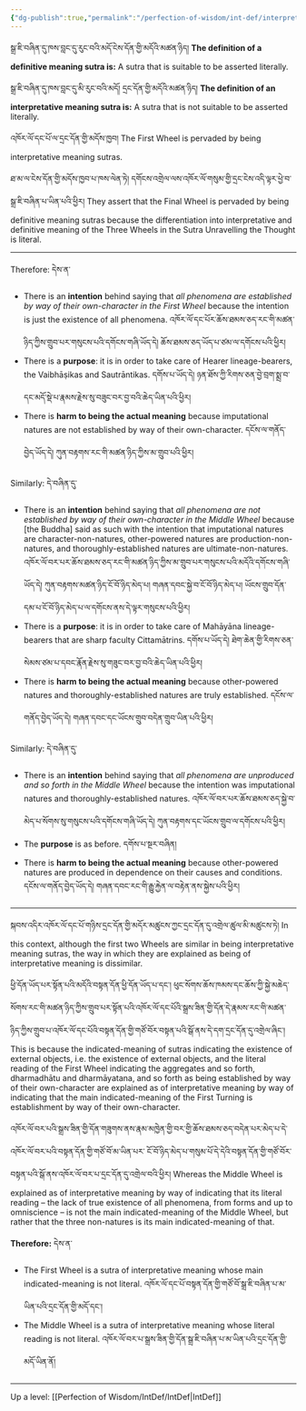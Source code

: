 ```yaml
---
{"dg-publish":true,"permalink":"/perfection-of-wisdom/int-def/interpretative-and-definitive-meaning-cittamatra/"}
---
```


སྒྲ་ཇི་བཞིན་དུ་ཁས་བླང་དུ་རུང་བའི་མདོ་ངེས་དོན་གྱི་མདོའི་མཚན་ཉིད། 
**The definition of a definitive meaning sutra is:** A sutra that is suitable to be asserted literally.

སྒྲ་ཇི་བཞིན་དུ་ཁས་བླང་དུ་མི་རུང་བའི་མདོ། དྲང་དོན་གྱི་མདོའི་མཚན་ཉིད། 
**The definition of an interpretative meaning sutra is:** A sutra that is not suitable to be asserted literally.

འཁོར་ལོ་དང་པོ་ལ་དྲང་དོན་གྱི་མདོས་ཁྱབ།
The First Wheel is pervaded by being interpretative meaning sutras.

ཐ་མ་ལ་ངེས་དོན་གྱི་མདོས་ཁྱབ་པ་ཁས་ལེན་ཏེ། དགོངས་འགྲེལ་ལས་འཁོར་ལོ་གསུམ་གྱི་དྲང་ངེས་འདི་ལྟར་ཕྱེ་བ་སྒྲ་ཇི་བཞིན་པ་ཡིན་པའི་ཕྱིར། 
They assert that the Final Wheel is pervaded by being definitive meaning sutras because the differentiation into interpretative and definitive meaning of the Three Wheels in the Sutra Unravelling the Thought is literal.

---
Therefore: དེས་ན་
- There is an **intention** behind saying that *all phenomena are established by way of their own-character in the First Wheel* because the intention is just the existence of all phenomena.
  འཁོར་ལོ་དང་པོར་ཆོས་ཐམས་ཅད་རང་གི་མཚན་ཉིད་ཀྱིས་གྲུབ་པར་གསུངས་པའི་དགོངས་གཞི་ཡོད་དེ། ཆོས་ཐམས་ཅད་ཡོད་པ་ཙམ་ལ་དགོངས་པའི་ཕྱིར།
- There is a **purpose**: it is in order to take care of Hearer lineage-bearers, the Vaibhāṣikas and Sautrāntikas.
  དགོས་པ་ཡོད་དེ། ཉན་ཐོས་ཀྱི་རིགས་ཅན་བྱེ་བྲག་སྨྲ་བ་དང་མདོ་སྡེ་པ་རྣམས་རྗེས་སུ་བཟུང་བར་བྱ་བའི་ཆེད་ཡིན་པའི་ཕྱིར།
- There is **harm to being the actual meaning** because imputational natures are not established by way of their own-character. དངོས་ལ་གནོད་བྱེད་ཡོད་དེ། ཀུན་བརྟགས་རང་གི་མཚན་ཉིད་ཀྱིས་མ་གྲུབ་པའི་ཕྱིར།

Similarly: དེ་བཞིན་དུ་
- There is an **intention** behind saying that *all phenomena are not established by way of their own-character in the Middle Wheel* because [the Buddha] said as such with the intention that imputational natures are character-non-natures, other-powered natures are production-non-natures, and thoroughly-established natures are ultimate-non-natures. 
  འཁོར་ལོ་བར་པར་ཆོས་ཐམས་ཅད་རང་གི་མཚན་ཉིད་ཀྱིས་མ་གྲུབ་པར་གསུངས་པའི་མདོའི་དགོངས་གཞི་ཡོད་དེ། ཀུན་བརྟགས་མཚན་ཉིད་ངོ་བོ་ཉིད་མེད་པ། 
  གཞན་དབང་སྐྱེ་བ་ངོ་བོ་ཉིད་མེད་པ། ཡོངས་གྲུབ་དོན་དམ་པ་ངོ་བོ་ཉིད་མེད་པ་ལ་དགོངས་ནས་དེ་ལྟར་གསུངས་པའི་ཕྱིར།
- There is a **purpose**: it is in order to take care of Mahāyāna lineage-bearers that are sharp faculty Cittamātrins. དགོས་པ་ཡོད་དེ། ཐེག་ཆེན་གྱི་རིགས་ཅན་སེམས་ཙམ་པ་དབང་རྣོན་རྗེས་སུ་གཟུང་བར་བྱ་བའི་ཆེད་ཡིན་པའི་ཕྱིར།
- There is **harm to being the actual meaning** because other-powered natures and thoroughly-established natures are truly established. དངོས་ལ་གནོད་བྱེད་ཡོད་དེ། གཞན་དབང་དང་ཡོངས་གྲུབ་བདེན་གྲུབ་ཡིན་པའི་ཕྱིར།

Similarly: དེ་བཞིན་དུ་
- There is an **intention** behind saying that *all phenomena are unproduced and so forth in the Middle Wheel* because the intention was imputational natures and thoroughly-established natures.
  འཁོར་ལོ་བར་པར་ཆོས་ཐམས་ཅད་སྐྱེ་བ་མེད་པ་སོགས་སུ་གསུངས་པའི་དགོངས་གཞི་ཡོད་དེ། ཀུན་བརྟགས་དང་ཡོངས་གྲུབ་ལ་དགོངས་པའི་ཕྱིར།
- The **purpose** is as before. དགོས་པ་སྔར་བཞིན།
- There is **harm to being the actual meaning** because other-powered natures are produced in dependence on their causes and conditions. དངོས་ལ་གནོད་བྱེད་ཡོད་དེ། གཞན་དབང་རང་གི་རྒྱུ་རྐྱེན་ལ་བརྟེན་ནས་སྐྱེས་པའི་ཕྱིར།

---
སྐབས་འདིར་འཁོར་ལོ་དང་པོ་གཉིས་དྲང་དོན་གྱི་མདོར་མཚུངས་ཀྱང་དྲང་དོན་དུ་འགྲེལ་ཚུལ་མི་མཚུངས་ཏེ། 
In this context, although the first two Wheels are similar in being interpretative meaning sutras, the way in which they are explained as being of interpretative meaning is dissimilar.

ཕྱི་དོན་ཡོད་པར་སྟོན་པའི་མདོའི་བསྟན་དོན་ཕྱི་དོན་ཡོད་པ་དང་། ཕུང་སོགས་ཆོས་ཁམས་དང་ཆོས་ཀྱི་སྐྱེ་མཆེད་སོགས་རང་གི་མཚན་ཉིད་ཀྱིས་གྲུབ་པར་སྟོན་པའི་འཁོར་ལོ་དང་པོའི་སྒྲས་ཟིན་གྱི་དོན་དེ་རྣམས་རང་གི་མཚན་ཉིད་ཀྱིས་གྲུབ་པ་འཁོར་ལོ་དང་པོའི་བསྟན་དོན་གྱི་གཙོ་བོར་བསྟན་པའི་སྒོ་ནས་དེ་དག་དྲང་དོན་དུ་འགྲེལ་ཞིང་། 
This is because the indicated-meaning of sutras indicating the existence of external objects, i.e. the existence of external objects, and the literal reading of the First Wheel indicating the aggregates and so forth, dharmadhātu and dharmāyatana, and so forth as being established by way of their own-character are explained as of interpretative meaning by way of indicating that the main indicated-meaning of the First Turning is establishment by way of their own-character.

འཁོར་ལོ་བར་པའི་སྒྲས་ཟིན་གྱི་དོན་གཟུགས་ནས་རྣམ་མཁྱེན་གྱི་བར་གྱི་ཆོས་ཐམས་ཅད་བདེན་པར་མེད་པ་དེ་འཁོར་ལོ་བར་པའི་བསྟན་དོན་གྱི་གཙོ་བོ་མ་ཡིན་པར་
ངོ་བོ་ཉིད་མེད་པ་གསུམ་པོ་དེ་དེའི་བསྟན་དོན་གྱི་གཙོ་བོར་བསྟན་པའི་སྒོ་ནས་འཁོར་ལོ་བར་པ་དྲང་དོན་དུ་འགྲེལ་བའི་ཕྱིར།
Whereas the Middle Wheel is explained as of interpretative meaning by way of indicating that its literal reading – the lack of true existence of all phenomena, from forms and up to omniscience – is not the main indicated-meaning of the Middle Wheel, but rather that the three non-natures is its main indicated-meaning of that.

**Therefore:** དེས་ན་
- The First Wheel is a sutra of interpretative meaning whose main indicated-meaning is not literal.
  འཁོར་ལོ་དང་པོ་བསྟན་དོན་གྱི་གཙོ་བོ་སྒྲ་ཇི་བཞིན་པ་མ་ཡིན་པའི་དྲང་དོན་གྱི་མདོ་དང་།
- The Middle Wheel is a sutra of interpretative meaning whose literal reading is not literal.
  འཁོར་ལོ་བར་པ་སྒྲས་ཟིན་གྱི་དོན་སྒྲ་ཇི་བཞིན་པ་མ་ཡིན་པའི་དྲང་དོན་གྱི་མདོ་ཡིན་ནོ།


---
Up a level: [[Perfection of Wisdom/IntDef/IntDef\|IntDef]]